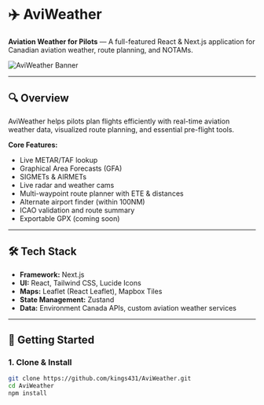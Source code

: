 # ✈️ AviWeather

**Aviation Weather for Pilots** — A full-featured React & Next.js application for Canadian aviation weather, route planning, and NOTAMs.

![AviWeather Banner](https://imgur.com/a/YLVpzdo) <!-- Replace with actual banner or screenshot URL -->

---

## 🔍 Overview

AviWeather helps pilots plan flights efficiently with real-time aviation weather data, visualized route planning, and essential pre-flight tools.

**Core Features:**
- Live METAR/TAF lookup
- Graphical Area Forecasts (GFA)
- SIGMETs & AIRMETs
- Live radar and weather cams
- Multi-waypoint route planner with ETE & distances
- Alternate airport finder (within 100NM)
- ICAO validation and route summary
- Exportable GPX (coming soon)

---

## 🛠️ Tech Stack

- **Framework:** Next.js
- **UI:** React, Tailwind CSS, Lucide Icons
- **Maps:** Leaflet (React Leaflet), Mapbox Tiles
- **State Management:** Zustand
- **Data:** Environment Canada APIs, custom aviation weather services

---

## 🚀 Getting Started

### 1. Clone & Install

```bash
git clone https://github.com/kings431/AviWeather.git
cd AviWeather
npm install
